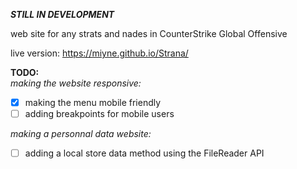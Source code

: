 ***STILL IN DEVELOPMENT***

web site for any strats and nades in CounterStrike Global Offensive

live version: https://miyne.github.io/Strana/

**TODO:**<br>
*making the website responsive:*<br>
- [x] making the menu mobile friendly
- [ ] adding breakpoints for mobile users

*making a personnal data website:*<br>
- [ ] adding a local store data method using the FileReader API
